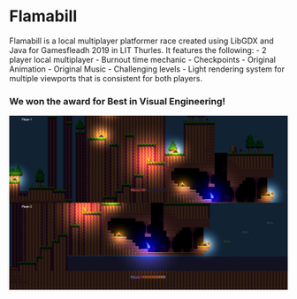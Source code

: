# Flamabill

Flamabill is a local multiplayer platformer race created using LibGDX and Java for Gamesfleadh 2019 in LIT Thurles.
It features the following:
    - 2 player local multiplayer
    - Burnout time mechanic
    - Checkpoints
    - Original Animation
    - Original Music
    - Challenging levels
    - Light rendering system for multiple viewports that is consistent for both players.

### We won the award for Best in Visual Engineering!

![Flamabill Screenshot](Screenshot.png?raw=true "Flamabill Screenshot")
